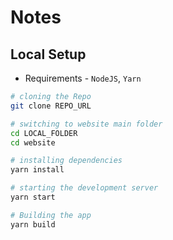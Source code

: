 # Notes

## Local Setup

- Requirements - `NodeJS`, `Yarn`

```sh
# cloning the Repo
git clone REPO_URL

# switching to website main folder
cd LOCAL_FOLDER
cd website

# installing dependencies
yarn install

# starting the development server
yarn start

# Building the app
yarn build
```
